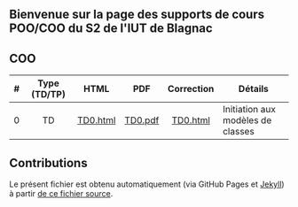 ## Bienvenue sur la page des supports de cours POO/COO du S2 de l'IUT de Blagnac

## COO

| # | Type  (TD/TP) |   HTML               |   PDF              |   Correction         | Détails                           |
|:-:|:-------------:|:--------------------:|:------------------:|:--------------------:|-----------------------------------|
| 0 | TD            | [TD0.html](TD0.html) | [TD0.pdf](TD0.pdf) | [TD0.html](TD0.html) | Initiation aux modèles de classes |

## Contributions

Le présent fichier est obtenu automatiquement (via GitHub Pages et [Jekyll](https://jekyllrb.com/)) à partir [de ce fichier source](https://github.com/IUT-Blagnac/POO/edit/master/docs/index.md).
